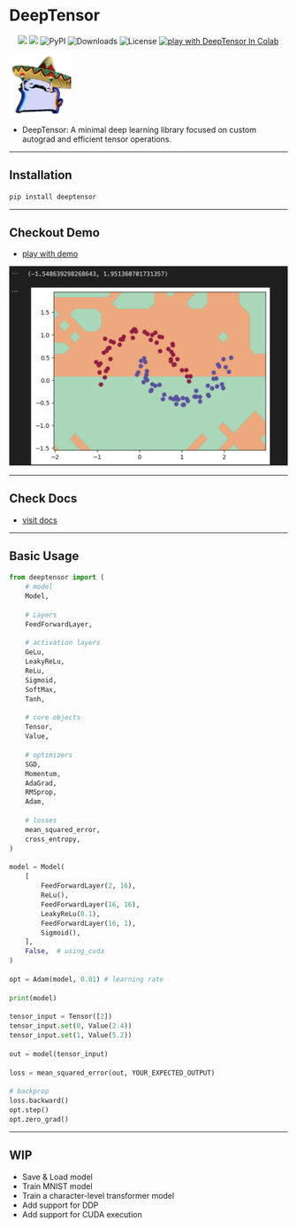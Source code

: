 # DeepTensor

<div align="center">

<a href="https://pypi.org/project/deeptensor/"><img src="https://img.shields.io/badge/pypi-3775A9?style=for-the-badge&logo=pypi&logoColor=white"/></a> <a href="https://deependujha.github.io/DeepTensor/"><img src="https://img.shields.io/badge/mkdocs-documentation"/></a>
![PyPI](https://img.shields.io/pypi/v/deeptensor)
![Downloads](https://img.shields.io/pypi/dm/deeptensor)
![License](https://img.shields.io/github/license/deependujha/DeepTensor)
<a href="https://colab.research.google.com/gist/deependujha/bf44ba02d975e691f4746a85ff8122fd/play-with-deeptensor.ipynb" target="_parent"><img src="https://colab.research.google.com/assets/colab-badge.svg" alt="play with DeepTensor In Colab"/></a>
</div>

![mexican cat dance](./assets/mexican-cat-dance.gif)

- DeepTensor: A minimal deep learning library focused on custom autograd and efficient tensor operations.

---

## Installation

```bash
pip install deeptensor
```

---

## Checkout Demo

- [play with demo](./demo/main.ipynb)

![demo](./assets/trained-model.png)

---

## Check Docs

- [visit docs](https://deependujha.github.io/deeptensor)

---

## Basic Usage

```python
from deeptensor import (
    # model
    Model,

    # Layers
    FeedForwardLayer,

    # activation layers
    GeLu,
    LeakyReLu,
    ReLu,
    Sigmoid,
    SoftMax,
    Tanh,

    # core objects
    Tensor,
    Value,

    # optimizers
    SGD,
    Momentum,
    AdaGrad,
    RMSprop,
    Adam,

    # losses
    mean_squared_error,
    cross_entropy,
)

model = Model(
    [
        FeedForwardLayer(2, 16),
        ReLu(),
        FeedForwardLayer(16, 16),
        LeakyReLu(0.1),
        FeedForwardLayer(16, 1),
        Sigmoid(),
    ],
    False,  # using_cuda
)

opt = Adam(model, 0.01) # learning rate

print(model)

tensor_input = Tensor([2])
tensor_input.set(0, Value(2.4))
tensor_input.set(1, Value(5.2))

out = model(tensor_input)

loss = mean_squared_error(out, YOUR_EXPECTED_OUTPUT)

# backprop
loss.backward()
opt.step()
opt.zero_grad()
```

---

## WIP

- Save & Load model
- Train MNIST model
- Train a character-level transformer model
- Add support for DDP
- Add support for CUDA execution
